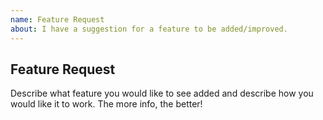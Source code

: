 ```yaml
---
name: Feature Request
about: I have a suggestion for a feature to be added/improved.
---
```


## Feature Request

Describe what feature you would like to see added and describe how you would like it to work. The more info, the better!

